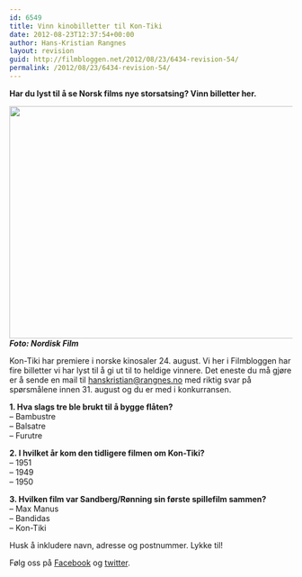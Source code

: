 ```yaml
---
id: 6549
title: Vinn kinobilletter til Kon-Tiki
date: 2012-08-23T12:37:54+00:00
author: Hans-Kristian Rangnes
layout: revision
guid: http://filmbloggen.net/2012/08/23/6434-revision-54/
permalink: /2012/08/23/6434-revision-54/
---
```

**Har du lyst til å se Norsk films nye storsatsing? Vinn billetter her.**<!--more-->

  
<a href="http://filmbloggen.net/2012/08/20/vinn-kinobilletter-til-kon-tiki/kontiki/" rel="attachment wp-att-6435"><img class="alignnone size-large wp-image-6435" src="http://filmbloggen.net/wp-content/uploads//2012/08/kontiki-620x413.jpg" alt="" width="620" height="413" /></a>  
**_Foto: Nordisk Film_**

Kon-Tiki har premiere i norske kinosaler 24. august. Vi her i Filmbloggen har fire billetter vi har lyst til å gi ut til to heldige vinnere. Det eneste du må gjøre er å sende en mail til hanskristian@rangnes.no med riktig svar på spørsmålene innen 31. august og du er med i konkurransen.

**1. Hva slags tre ble brukt til å bygge flåten?**  
&#8211; Bambustre  
&#8211; Balsatre  
&#8211; Furutre

**2. I hvilket år kom den tidligere filmen om Kon-Tiki?**  
&#8211; 1951  
&#8211; 1949  
&#8211; 1950

**3. Hvilken film var Sandberg/Rønning sin første spillefilm sammen?**  
&#8211; Max Manus  
&#8211; Bandidas  
&#8211; Kon-Tiki

Husk å inkludere navn, adresse og postnummer. Lykke til!

Følg oss på [Facebook](http://www.facebook.com/Filmbloggen) og [twitter](http://www.twitter.com/Filmbloggen).